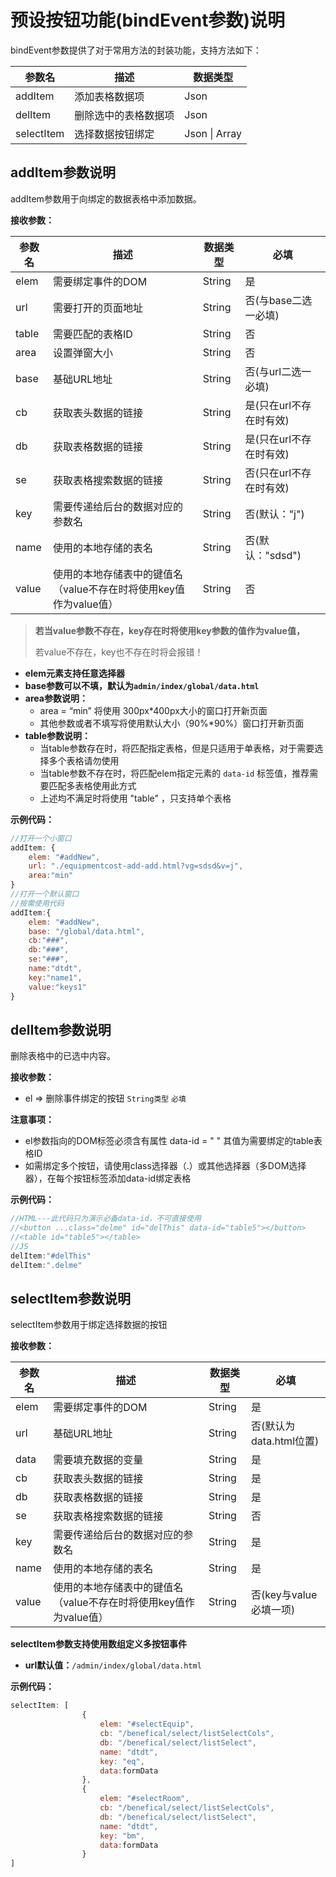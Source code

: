 # 预设按钮功能(bindEvent参数)说明

bindEvent参数提供了对于常用方法的封装功能，支持方法如下：

| 参数名     | 描述                 | 数据类型      |
| ---------- | -------------------- | ------------- |
| addItem    | 添加表格数据项       | Json          |
| delItem    | 删除选中的表格数据项 | Json          |
| selectItem | 选择数据按钮绑定     | Json \| Array |

## addItem参数说明

addItem参数用于向绑定的数据表格中添加数据。

**接收参数：**

| 参数名 | 描述                                                         | 数据类型 | 必填                    |
| ------ | ------------------------------------------------------------ | -------- | ----------------------- |
| elem   | 需要绑定事件的DOM                                            | String   | 是                      |
| url    | 需要打开的页面地址                                           | String   | 否(与base二选一必填)    |
| table  | 需要匹配的表格ID                                             | String   | 否                      |
| area   | 设置弹窗大小                                                 | String   | 否                      |
| base   | 基础URL地址                                                  | String   | 否(与url二选一必填)     |
| cb     | 获取表头数据的链接                                           | String   | 是(只在url不存在时有效) |
| db     | 获取表格数据的链接                                           | String   | 是(只在url不存在时有效) |
| se     | 获取表格搜索数据的链接                                       | String   | 否(只在url不存在时有效) |
| key    | 需要传递给后台的数据对应的参数名                             | String   | 否(默认："j")           |
| name   | 使用的本地存储的表名                                         | String   | 否(默认："sdsd")        |
| value  | 使用的本地存储表中的键值名（value不存在时将使用key值作为value值） | String   | 否                      |

> **若当value参数不存在，key存在时将使用key参数的值作为value值，**
>
> 若value不存在，key也不存在时将会报错！

- **elem元素支持任意选择器**
- **base参数可以不填，默认为`admin/index/global/data.html`**
- **area参数说明：**
  - area = “min” 将使用 300px*400px大小的窗口打开新页面
  - 其他参数或者不填写将使用默认大小（90%*90%）窗口打开新页面
- **table参数说明：**
  - 当table参数存在时，将匹配指定表格，但是只适用于单表格，对于需要选择多个表格请勿使用
  - 当table参数不存在时，将匹配elem指定元素的 `data-id` 标签值，推荐需要匹配多表格使用此方式
  - 上述均不满足时将使用 "table" ，只支持单个表格

**示例代码：**

```javascript
//打开一个小窗口
addItem: {
	elem: "#addNew",
	url: "./equipmentcost-add-add.html?vg=sdsd&v=j",
	area:"min"
}
//打开一个默认窗口
//按需使用代码
addItem:{
	elem: "#addNew",
	base: "/global/data.html",
	cb:"###",
    db:"###",
    se:"###",
    name:"dtdt",
    key:"name1",
    value:"keys1"
}
```

## delItem参数说明

删除表格中的已选中内容。

**接收参数：**

- el => 删除事件绑定的按钮 `String类型` `必填`

**注意事项：**

- el参数指向的DOM标签必须含有属性 data-id = " " 其值为需要绑定的table表格ID
- 如需绑定多个按钮，请使用class选择器（.）或其他选择器（多DOM选择器），在每个按钮标签添加data-id绑定表格

**示例代码：**

```javascript
//HTML---此代码只为演示必备data-id，不可直接使用
//<button ...class="delme" id="delThis" data-id="table5"></button>
//<table id="table5"></table>
//JS
delItem:"#delThis"
delItem:".delme"
```

## selectItem参数说明

selectItem参数用于绑定选择数据的按钮

**接收参数：**

| 参数名 | 描述                                                         | 数据类型 | 必填                    |
| ------ | ------------------------------------------------------------ | -------- | ----------------------- |
| elem   | 需要绑定事件的DOM                                            | String   | 是                      |
| url    | 基础URL地址                                                  | String   | 否(默认为data.html位置) |
| data   | 需要填充数据的变量                                           | String   | 是                      |
| cb     | 获取表头数据的链接                                           | String   | 是                      |
| db     | 获取表格数据的链接                                           | String   | 是                      |
| se     | 获取表格搜索数据的链接                                       | String   | 否                      |
| key    | 需要传递给后台的数据对应的参数名                             | String   | 是                      |
| name   | 使用的本地存储的表名                                         | String   | 是                      |
| value  | 使用的本地存储表中的键值名（value不存在时将使用key值作为value值） | String   | 否(key与value必填一项)  |

**selectItem参数支持使用数组定义多按钮事件**

- **url默认值：**`/admin/index/global/data.html`

**示例代码：**

```javascript
selectItem: [
                {
                    elem: "#selectEquip",
                    cb: "/benefical/select/listSelectCols",
                    db: "/benefical/select/listSelect",
                    name: "dtdt",
                    key: "eq",
                    data:formData
                },
                {
                    elem: "#selectRoom",
                    cb: "/benefical/select/listSelectCols",
                    db: "/benefical/select/listSelect",
                    name: "dtdt",
                    key: "bm",
                    data:formData
                }
]
```

